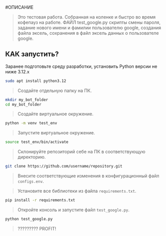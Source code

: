 #ОПИСАНИЕ
>Это тестовая работа. Собранная на коленке и быстро во время кофепауз на работе. ФАЙЛ test_google.py скрипты смены пароля, задание нового имени и фамилии пользователю google,
>создания файла эксель, сохранения в файл эксель данных о пользователе google.
## КАК запустить?
Заранее подготовьте среду разработки, установить Python версии не ниже 3.12.x

```bash
sudo apt install python3.12
```

>Создайте отдельную папку на ПК.

```bash
mkdir my_bot_folder
cd my_bot_folder
```

>Создайте виртуальное окружение.

```bash
python -m venv test_env
```

>Запустите виртуальное окружение.

```bash
source test_env/bin/activate
```

>Склонируйте репозиторий себе на ПК в соответствующую директорию.

```bash
git clone https://github.com/username/repository.git
```

>Внесите соответствующие изменения в конфигурационный файл `configs.env`.

>Установите все библиотеки из файла `requirements.txt`.

```bash
pip install -r requirements.txt
```

>Откройте консоль и запустите файл `test_google.py`.

```bash
python test_google.py
```
>?????????
>PROFIT!
